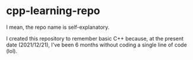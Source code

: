 # cpp-learning-repo
I mean, the repo name is self-explanatory.

I created this repository to remember basic C++ because, at the present date (2021/12/21), I've been 6 months without coding a single line of code (lol).
